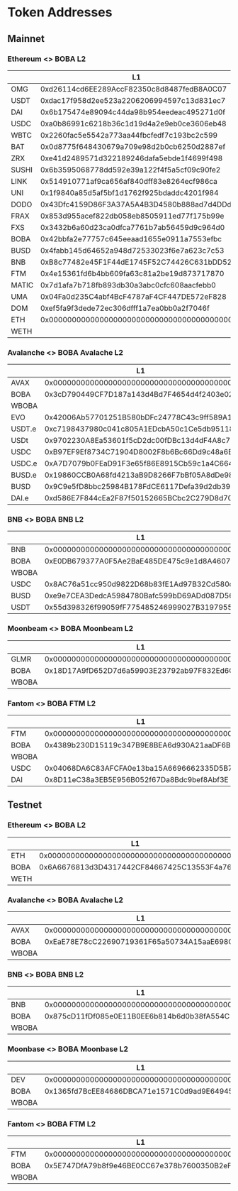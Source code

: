 # Token Addresses

## Mainnet

### Ethereum <> BOBA L2

|       | L1                                         | L2                                         |
| ----- | ------------------------------------------ | ------------------------------------------ |
| OMG   | 0xd26114cd6EE289AccF82350c8d8487fedB8A0C07 | 0xe1E2ec9a85C607092668789581251115bCBD20de |
| USDT  | 0xdac17f958d2ee523a2206206994597c13d831ec7 | 0x5DE1677344D3Cb0D7D465c10b72A8f60699C062d |
| DAI   | 0x6b175474e89094c44da98b954eedeac495271d0f | 0xf74195Bb8a5cf652411867c5C2C5b8C2a402be35 |
| USDC  | 0xa0b86991c6218b36c1d19d4a2e9eb0ce3606eb48 | 0x66a2A913e447d6b4BF33EFbec43aAeF87890FBbc |
| WBTC  | 0x2260fac5e5542a773aa44fbcfedf7c193bc2c599 | 0xdc0486f8bf31DF57a952bcd3c1d3e166e3d9eC8b |
| BAT   | 0x0d8775f648430679a709e98d2b0cb6250d2887ef | 0xc0C16dF1ee7dcEFb88C55003C49F57AA416A3578 |
| ZRX   | 0xe41d2489571d322189246dafa5ebde1f4699f498 | 0xf135f13Db3B114107dCB0B32B6c9e10fFF5a6987 |
| SUSHI | 0x6b3595068778dd592e39a122f4f5a5cf09c90fe2 | 0x5fFccc55C0d2fd6D3AC32C26C020B3267e933F1b |
| LINK  | 0x514910771af9ca656af840dff83e8264ecf986ca | 0xD5D5030831eE83e22a2C9a5cF99931A50c676433 |
| UNI   | 0x1f9840a85d5af5bf1d1762f925bdaddc4201f984 | 0xDBDE1347fED5dC03C74059010D571a16417d307e |
| DODO  | 0x43Dfc4159D86F3A37A5A4B3D4580b888ad7d4DDd | 0x572c5B5BF34f75FB62c39b9BFE9A75bb0bb47984 |
| FRAX  | 0x853d955acef822db058eb8505911ed77f175b99e | 0xAb2AF3A98D229b7dAeD7305Bb88aD0BA2c42f9cA |
| FXS   | 0x3432b6a60d23ca0dfca7761b7ab56459d9c964d0 | 0xdc1664458d2f0B6090bEa60A8793A4E66c2F1c00 |
| BOBA  | 0x42bbfa2e77757c645eeaad1655e0911a7553efbc | 0xa18bF3994C0Cc6E3b63ac420308E5383f53120D7 |
| BUSD  | 0x4fabb145d64652a948d72533023f6e7a623c7c53 | 0x352F2Fdf653A194B42e3311f869237c66309b69E |
| BNB   | 0xB8c77482e45F1F44dE1745F52C74426C631bDD52 | 0x68ac1623ACf9eB9F88b65B5F229fE3e2c0d5789e |
| FTM   | 0x4e15361fd6b4bb609fa63c81a2be19d873717870 | 0x841979bbC06Be7BFE28d9FadDac1A73e1Fb495C1 |
| MATIC | 0x7d1afa7b718fb893db30a3abc0cfc608aacfebb0 | 0x26b664736217407E0FA252b4578DB23B1E3819F3 |
| UMA   | 0x04Fa0d235C4abf4BcF4787aF4CF447DE572eF828 | 0x780f33Ad21314d9A1Ffb6867Fe53d48a76Ec0D16 |
| DOM   | 0xef5fa9f3dede72ec306dfff1a7ea0bb0a2f7046f | 0xF56FbEc7823260D7510D63B63533153b58A01921 |
| ETH   | 0x0000000000000000000000000000000000000000 | 0x4200000000000000000000000000000000000006 |
| WETH  |                                            | 0xDeadDeAddeAddEAddeadDEaDDEAdDeaDDeAD0000 |

### Avalanche <> BOBA Avalache L2

|        | L1                                         | L2                                         |
| ------ | ------------------------------------------ | ------------------------------------------ |
| AVAX   | 0x0000000000000000000000000000000000000000 | 0x4200000000000000000000000000000000000023 |
| BOBA   | 0x3cD790449CF7D187a143d4Bd7F4654d4f2403e02 | 0x4200000000000000000000000000000000000006 |
| WBOBA  |                                            | 0x26c319B7B2cF823365414d082698C8ac90cbBA63 |
| EVO    | 0x42006Ab57701251B580bDFc24778C43c9ff589A1 | 0xc8849f32138de93F6097199C5721a9EfD91ceE01 |
| USDT.e | 0xc7198437980c041c805A1EDcbA50c1Ce5db95118 | 0x4ED96c1dc969d7E2310D9582A68c39556C005912 |
| USDt   | 0x9702230A8Ea53601f5cD2dc00fDBc13d4dF4A8c7 | 0xfaA13D82756f1e0e4dec9416b83121db3Fc35199 |
| USDC   | 0xB97EF9Ef8734C71904D8002F8b6Bc66Dd9c48a6E | 0x12bb1A120dcF8Cb7152eDAC9f04d176DD7f41F7e |
| USDC.e | 0xA7D7079b0FEaD91F3e65f86E8915Cb59c1a4C664 | 0x126969743a6d300bab08F303f104f0f7DBAfbe20 |
| BUSD.e | 0x19860CCB0A68fd4213aB9D8266F7bBf05A8dDe98 | 0xb8B0034CFD89925944C07Ac6CcB2834d1774cfb6 |
| BUSD   | 0x9C9e5fD8bbc25984B178FdCE6117Defa39d2db39 | 0x87e062dE99Ed71aF9b22dDA63e1b6D43333798f8 |
| DAI.e  | 0xd586E7F844cEa2F87f50152665BCbc2C279D8d70 | 0x69B7d24f0E03Ff21949081C95dA7288fEa5C844D |

### BNB <> BOBA BNB L2

|       | L1                                         | L2                                         |
| ----- | ------------------------------------------ | ------------------------------------------ |
| BNB   | 0x0000000000000000000000000000000000000000 | 0x4200000000000000000000000000000000000023 |
| BOBA  | 0xE0DB679377A0F5Ae2BaE485DE475c9e1d8A4607D | 0x4200000000000000000000000000000000000006 |
| WBOBA |                                            | 0xC58aaD327D6D58D979882601ba8DDa0685B505eA |
| USDC  | 0x8AC76a51cc950d9822D68b83fE1Ad97B32Cd580d | 0x9F98f9F312D23d078061962837042b8918e6aff2 |
| BUSD  | 0xe9e7CEA3DedcA5984780Bafc599bD69ADd087D56 | 0x4a2c2838c3907D024916c3f4Fe07832745Ae4bec |
| USDT  | 0x55d398326f99059fF775485246999027B3197955 | 0x1E633Dcd0d3D349126983D58988051F7c62c543D |

### Moonbeam <> BOBA Moonbeam L2

|       | L1                                         | L2                                         |
| ----- | ------------------------------------------ | ------------------------------------------ |
| GLMR  | 0x0000000000000000000000000000000000000000 | 0x4200000000000000000000000000000000000023 |
| BOBA  | 0x18D17A9fD652D7d6a59903E23792ab97F832Ed6C | 0x4200000000000000000000000000000000000006 |
| WBOBA |                                            | 0x74686A29ac7C5703bDC4f9C2DA176DcE55d4DbAC |

### Fantom <> BOBA FTM L2

|       | L1                                         | L2                                         |
| ----- | ------------------------------------------ | ------------------------------------------ |
| FTM   | 0x0000000000000000000000000000000000000000 | 0x4200000000000000000000000000000000000023 |
| BOBA  | 0x4389b230D15119c347B9E8BEA6d930A21aaDF6BA | 0x4200000000000000000000000000000000000006 |
| WBOBA |                                            | 0x5ad2635e9aBce5F95AdcF164Ac81bcAeBdC8E345 |
| USDC  | 0x04068DA6C83AFCFA0e13ba15A6696662335D5B75 | 0xb7629EF94B991865940E8A840Aa7d68fa88c3Fe8 |
| DAI   | 0x8D11eC38a3EB5E956B052f67Da8Bdc9bef8Abf3E | 0x31223A147fF76C3fC43d67F8BC36F11E034c484e |

## Testnet

### Ethereum <> BOBA L2

|      | L1                                         | L2                                         |
| ---- | ------------------------------------------ | ------------------------------------------ |
| ETH  | 0x0000000000000000000000000000000000000000 | 0x4200000000000000000000000000000000000006 |
| BOBA | 0x6A6676813d3D4317442CF84667425C13553F4a76 | 0xF5B97a4860c1D81A1e915C40EcCB5E4a5E6b8309 |
| WETH |                                            | 0xDeadDeAddeAddEAddeadDEaDDEAdDeaDDeAD0000 |

### Avalanche <> BOBA Avalache L2

|       | L1                                         | L2                                         |
| ----- | ------------------------------------------ | ------------------------------------------ |
| AVAX  | 0x0000000000000000000000000000000000000000 | 0x4200000000000000000000000000000000000023 |
| BOBA  | 0xEaE78E78cC22690719361F65a50734A15aaE698C | 0x4200000000000000000000000000000000000006 |
| WBOBA |                                            | 0xf2a8ECB0f68C64430403bB9Aa42E6D5E787E438B |

### BNB <> BOBA BNB L2

|       | L1                                         | L2                                         |
| ----- | ------------------------------------------ | ------------------------------------------ |
| BNB   | 0x0000000000000000000000000000000000000000 | 0x4200000000000000000000000000000000000023 |
| BOBA  | 0x875cD11fDf085e0E11B0EE6b814b6d0b38fA554C | 0x4200000000000000000000000000000000000006 |
| WBOBA |                                            | 0xf3beA8d7727aC9Fc23d8B19cBfB5774204648ec0 |

### Moonbase <> BOBA Moonbase L2

|       | L1                                         | L2                                         |
| ----- | ------------------------------------------ | ------------------------------------------ |
| DEV   | 0x0000000000000000000000000000000000000000 | 0x4200000000000000000000000000000000000023 |
| BOBA  | 0x1365fd7BcEE84686DBCA71e1571C0d9ad9E64945 | 0x4200000000000000000000000000000000000006 |
| WBOBA |                                            | 0x29Bf093b0696db8EdDB7BeA3d7628E573E9ECedD |

### Fantom <> BOBA FTM L2

|       | L1                                         | L2                                         |
| ----- | ------------------------------------------ | ------------------------------------------ |
| FTM   | 0x0000000000000000000000000000000000000000 | 0x4200000000000000000000000000000000000023 |
| BOBA  | 0x5E747DfA79b8f9e46BE0CC67e378b7600350B2eF | 0x4200000000000000000000000000000000000006 |
| WBOBA |                                            | 0x11F961968406Ab6Ea23710AF0873Fe9acEC68fDF |
